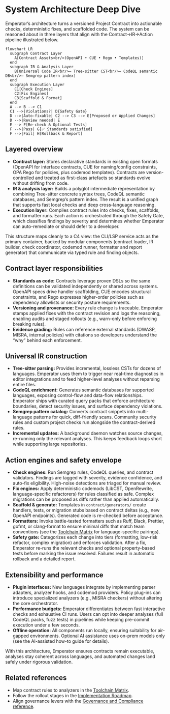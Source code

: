 # System Architecture Deep Dive

Emperator’s architecture turns a versioned Project Contract into actionable checks, deterministic fixes, and scaffolded code. The system can be reasoned about in three layers that align with the Contract→IR→Action pipeline illustrated below.

```mermaid
flowchart LR
  subgraph Contract Layer
    A[Contract Assets<br/>(OpenAPI • CUE • Rego • Templates)]
  end
  subgraph IR & Analysis Layer
    B[Universal Code IR<br/>– Tree-sitter CST<br/>– CodeQL semantic DB<br/>– Semgrep pattern index]
  end
  subgraph Execution Layer
    C1[Check Engines]
    C2[Fix Engines]
    C3[Scaffold & Format]
  end
  A --> B --> C1
  C1 -->|Violations?| D{Safety Gate}
  D -->|Auto-fixable| C2 --> C3 --> E[Proposed or Applied Changes]
  D -->|Review needed| E
  E --> F[Re-check & Optional Tests]
  F -->|Pass| G[✅ Standards satisfied]
  F -->|Fail| H[Rollback & Report]
```

## Layered overview

- **Contract layer:** Stores declarative standards in existing open formats (OpenAPI for interface contracts, CUE for naming/config constraints, OPA Rego for policies, plus codemod templates). Contracts are version-controlled and treated as first-class artefacts so standards evolve without drifting from code.
- **IR & analysis layer:** Builds a polyglot intermediate representation by combining Tree-sitter concrete syntax trees, CodeQL semantic databases, and Semgrep’s pattern index. The result is a unified graph that supports fast local checks and deep cross-language reasoning.
- **Execution layer:** Compiles contract rules into checks, fixes, scaffolds, and formatter runs. Each action is orchestrated through the Safety Gate, which classifies findings by severity and determines whether Emperator can auto-remediate or should defer to a developer.

This structure maps cleanly to a C4 view: the CLI/LSP service acts as the primary container, backed by modular components (contract loader, IR builder, check coordinator, codemod runner, formatter and report generator) that communicate via typed rule and finding objects.

## Contract layer responsibilities

- **Standards as code:** Contracts leverage proven DSLs so the same definitions can be validated independently or shared across systems. OpenAPI specs drive handler scaffolding, CUE encodes structural constraints, and Rego expresses higher-order policies such as dependency allowlists or security posture requirements.
- **Versioning and provenance:** Every rule change is traceable. Emperator stamps applied fixes with the contract revision and logs the reasoning, enabling audits and staged rollouts (e.g., warn-only before enforcing breaking rules).
- **Evidence grading:** Rules can reference external standards (OWASP, MISRA, internal policies) with citations so developers understand the “why” behind each enforcement.

## Universal IR construction

- **Tree-sitter parsing:** Provides incremental, lossless CSTs for dozens of languages. Emperator uses them to trigger near real-time diagnostics in editor integrations and to feed higher-level analyses without reparsing entire files.
- **CodeQL enrichment:** Generates semantic databases for supported languages, exposing control-flow and data-flow relationships. Emperator ships with curated query packs that enforce architecture boundaries, detect security issues, and surface dependency violations.
- **Semgrep pattern catalog:** Converts contract snippets into multi-language patterns for quick, diff-friendly scans. Community security rules and custom project checks run alongside the contract-derived rules.
- **Incremental updates:** A background daemon watches source changes, re-running only the relevant analyses. This keeps feedback loops short while supporting large repositories.

## Action engines and safety envelope

- **Check engines:** Run Semgrep rules, CodeQL queries, and contract validators. Findings are tagged with severity, evidence confidence, and auto-fix eligibility. High-noise detections are triaged for manual review.
- **Fix engines:** Apply deterministic codemods (LibCST, OpenRewrite, language-specific refactorers) for rules classified as safe. Complex migrations can be proposed as diffs rather than applied automatically.
- **Scaffold & generate:** Templates in `contract/generators/` create handlers, tests, or migration stubs based on contract deltas (e.g., new OpenAPI endpoints). Generated code is re-checked before acceptance.
- **Formatters:** Invoke battle-tested formatters such as Ruff, Black, Prettier, gofmt, or clang-format to ensure minimal diffs that match team conventions (see the [Toolchain Matrix](../reference/toolchain.md#recommended-lint-and-formatter-stacks) for language-specific pairings).
- **Safety gate:** Categorizes each change into tiers (formatting, low-risk refactor, complex migration) and enforces validation. After a fix, Emperator re-runs the relevant checks and optional property-based tests before marking the issue resolved. Failures result in automatic rollback and a detailed report.

## Extensibility and performance

- **Plugin interfaces:** New languages integrate by implementing parser adapters, analyzer hooks, and codemod providers. Policy plug-ins can introduce specialized analyzers (e.g., MISRA checkers) without altering the core orchestrator.
- **Performance budgets:** Emperator differentiates between fast interactive checks and exhaustive CI runs. Users can opt into deeper analyses (full CodeQL packs, fuzz tests) in pipelines while keeping pre-commit execution under a few seconds.
<a id="offline-operation"></a>
- **Offline operation:** All components run locally, ensuring suitability for air-gapped environments. Optional AI assistance uses on-prem models only (see the AI-assisted how-to guide for details).

With this architecture, Emperator ensures contracts remain executable, analyses stay coherent across languages, and automated changes land safely under rigorous validation.

## Related references

- Map contract rules to analyzers in the [Toolchain Matrix](../reference/toolchain.md).
- Follow the rollout stages in the [Implementation Roadmap](implementation-roadmap.md).
- Align governance levers with the [Governance and Compliance reference](../reference/governance.md).
